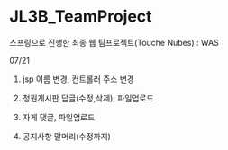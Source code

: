 # JL3B_TeamProject
스프링으로 진행한 최종 웹 팀프로젝트(Touche Nubes) : WAS


07/21

1. jsp 이름 변경, 컨트롤러 주소 변경

2. 청원게시판 답글(수정,삭제), 파일업로드

3. 자게 댓글, 파일업로드 

4. 공지사항 말머리(수정까지)
